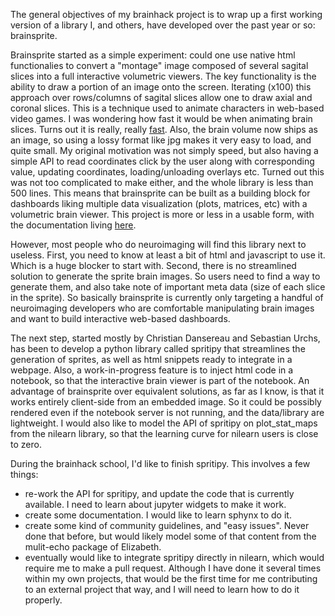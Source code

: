 The general objectives of my brainhack project is to wrap up a first working version of a library I, and others, have developed over the past year or so: brainsprite.

Brainsprite started as a simple experiment: could one use native html functionalies to convert a "montage" image composed of several sagital slices into a full interactive volumetric viewers. The key functionality is the ability to draw a portion of an image onto the screen. Iterating (x100) this approach over rows/columns of sagital slices allow one to draw axial and coronal slices. This is a technique used to animate characters in web-based video games. I was wondering how fast it would be when animating brain slices. Turns out it is really, really [fast](https://simexp.github.io/brainsprite.js/tests/example_basic.html). Also, the brain volume now ships as an image, so using a lossy format like jpg makes it very easy to load, and quite small. My original motivation was not simply speed, but also having a simple API to read coordinates click by the user along with corresponding value, updating coordinates, loading/unloading overlays etc. Turned out this was not too complicated to make either, and the whole library is less than 500 lines. This means that brainsprite can be built as a building block for dashboards liking multiple data visualization (plots, matrices, etc) with a volumetric brain viewer. This project is more or less in a usable form, with the documentation living [here](https://simexp.github.io/brainsprite.js).

However, most people who do neuroimaging will find this library next to useless. First, you need to know at least a bit of html and javascript to use it. Which is a huge blocker to start with. Second, there is no streamlined solution to generate the sprite brain images. So users need to find a way to generate them, and also take note of important meta data (size of each slice in the sprite). So basically brainsprite is currently only targeting a handful of neuroimaging developers who are comfortable manipulating brain images and want to build interactive web-based dashboards.

The next step, started mostly by Christian Dansereau and Sebastian Urchs, has been to develop a python library called spritipy that streamlines the generation of sprites, as well as html snippets ready to integrate in a webpage. Also, a work-in-progress feature is to inject html code in a notebook, so that the interactive brain viewer is part of the notebook. An advantage of brainsprite over equivalent solutions, as far as I know, is that it works entirely client-side from an embedded image. So it could be possibly rendered even if the notebook server is not running, and the data/library are lightweight. I would also like to model the API of spritipy on plot_stat_maps from the nilearn library, so that the learning curve for nilearn users is close to zero.

During the brainhack school, I'd like to finish spritipy. This involves a few things:
  * re-work the API for spritipy, and update the code that is currently available. I need to learn about jupyter widgets to make it work.
  * create some documentation. I would like to learn sphynx to do it.
  * create some kind of community guidelines, and "easy issues". Never done that before, but would likely model some of that content from the mulit-echo package of Elizabeth.
  * eventually would like to integrate spritipy directly in nilearn, which would require me to make a pull request. Although I have done it several times within my own projects, that would be the first time for me contributing to an external project that way, and I will need to learn how to do it properly.
